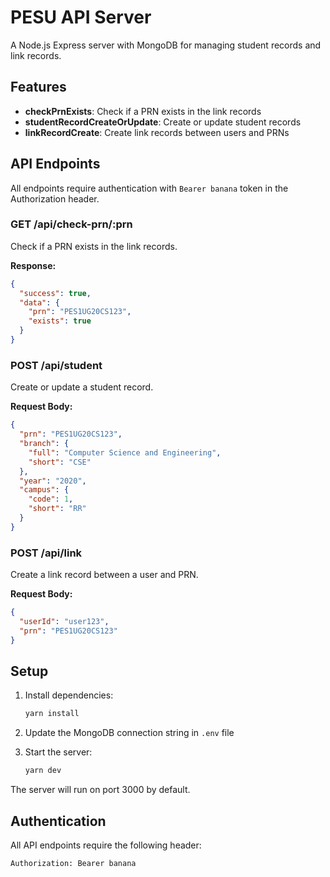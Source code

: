 # PESU API Server

A Node.js Express server with MongoDB for managing student records and link records.

## Features

- **checkPrnExists**: Check if a PRN exists in the link records
- **studentRecordCreateOrUpdate**: Create or update student records
- **linkRecordCreate**: Create link records between users and PRNs

## API Endpoints

All endpoints require authentication with `Bearer banana` token in the Authorization header.

### GET /api/check-prn/:prn
Check if a PRN exists in the link records.

**Response:**
```json
{
  "success": true,
  "data": {
    "prn": "PES1UG20CS123",
    "exists": true
  }
}
```

### POST /api/student
Create or update a student record.

**Request Body:**
```json
{
  "prn": "PES1UG20CS123",
  "branch": {
    "full": "Computer Science and Engineering",
    "short": "CSE"
  },
  "year": "2020",
  "campus": {
    "code": 1,
    "short": "RR"
  }
}
```

### POST /api/link
Create a link record between a user and PRN.

**Request Body:**
```json
{
  "userId": "user123",
  "prn": "PES1UG20CS123"
}
```

## Setup

1. Install dependencies:
   ```bash
   yarn install
   ```

2. Update the MongoDB connection string in `.env` file

3. Start the server:
   ```bash
   yarn dev
   ```

The server will run on port 3000 by default.

## Authentication

All API endpoints require the following header:
```
Authorization: Bearer banana
```
